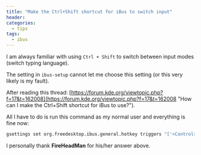 ```yaml
---
title: "Make the Ctrl+Shift shortcut for iBus to switch input"
header:
categories:
  - tips
tags:
  - ibus
---
```


I am always familiar with using `Ctrl + Shift` to switch between input modes (switch typing language).

The setting in `ibus-setup` cannot let me choose this setting (or this very likely is my fault).

After reading this thread: [https://forum.kde.org/viewtopic.php?f=17&t=162008](https://forum.kde.org/viewtopic.php?f=17&t=162008 "How can I make the Ctrl+Shift shortcut for iBus to use?").

All I have to do is run this command as my normal user and everything is fine now:

```bash
gsettings set org.freedesktop.ibus.general.hotkey triggers "['<Control>Shift_L']"
```

I personally thank **FireHeadMan** for his/her answer above.
